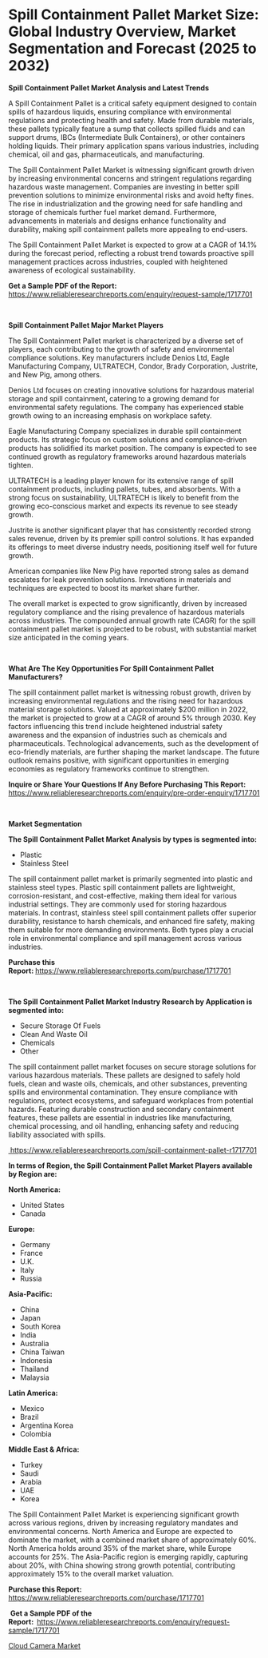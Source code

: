 <p><h1>Spill Containment Pallet Market Size: Global Industry Overview, Market Segmentation and Forecast (2025 to 2032)</h1></p><p><strong>Spill Containment Pallet Market Analysis and Latest Trends</strong></p>
<p><p>A Spill Containment Pallet is a critical safety equipment designed to contain spills of hazardous liquids, ensuring compliance with environmental regulations and protecting health and safety. Made from durable materials, these pallets typically feature a sump that collects spilled fluids and can support drums, IBCs (Intermediate Bulk Containers), or other containers holding liquids. Their primary application spans various industries, including chemical, oil and gas, pharmaceuticals, and manufacturing.</p><p>The Spill Containment Pallet Market is witnessing significant growth driven by increasing environmental concerns and stringent regulations regarding hazardous waste management. Companies are investing in better spill prevention solutions to minimize environmental risks and avoid hefty fines. The rise in industrialization and the growing need for safe handling and storage of chemicals further fuel market demand. Furthermore, advancements in materials and designs enhance functionality and durability, making spill containment pallets more appealing to end-users. </p><p>The Spill Containment Pallet Market is expected to grow at a CAGR of 14.1% during the forecast period, reflecting a robust trend towards proactive spill management practices across industries, coupled with heightened awareness of ecological sustainability.</p></p>
<p><strong>Get a Sample PDF of the Report:&nbsp;</strong> <a href="https://www.reliableresearchreports.com/enquiry/request-sample/1717701?utm_campaign=3349&utm_medium=2&utm_source=Github&utm_content=ia&utm_term=04042025&utm_id=spill-containment-pallet">https://www.reliableresearchreports.com/enquiry/request-sample/1717701</a></p>
<p>&nbsp;</p>
<p><strong>Spill Containment Pallet Major Market Players</strong></p>
<p><p>The Spill Containment Pallet market is characterized by a diverse set of players, each contributing to the growth of safety and environmental compliance solutions. Key manufacturers include Denios Ltd, Eagle Manufacturing Company, ULTRATECH, Condor, Brady Corporation, Justrite, and New Pig, among others.</p><p>Denios Ltd focuses on creating innovative solutions for hazardous material storage and spill containment, catering to a growing demand for environmental safety regulations. The company has experienced stable growth owing to an increasing emphasis on workplace safety.</p><p>Eagle Manufacturing Company specializes in durable spill containment products. Its strategic focus on custom solutions and compliance-driven products has solidified its market position. The company is expected to see continued growth as regulatory frameworks around hazardous materials tighten.</p><p>ULTRATECH is a leading player known for its extensive range of spill containment products, including pallets, tubes, and absorbents. With a strong focus on sustainability, ULTRATECH is likely to benefit from the growing eco-conscious market and expects its revenue to see steady growth.</p><p>Justrite is another significant player that has consistently recorded strong sales revenue, driven by its premier spill control solutions. It has expanded its offerings to meet diverse industry needs, positioning itself well for future growth.</p><p>American companies like New Pig have reported strong sales as demand escalates for leak prevention solutions. Innovations in materials and techniques are expected to boost its market share further.</p><p>The overall market is expected to grow significantly, driven by increased regulatory compliance and the rising prevalence of hazardous materials across industries. The compounded annual growth rate (CAGR) for the spill containment pallet market is projected to be robust, with substantial market size anticipated in the coming years.</p></p>
<p>&nbsp;</p>
<p><strong>What Are The Key Opportunities For Spill Containment Pallet Manufacturers?</strong></p>
<p><p>The spill containment pallet market is witnessing robust growth, driven by increasing environmental regulations and the rising need for hazardous material storage solutions. Valued at approximately $200 million in 2022, the market is projected to grow at a CAGR of around 5% through 2030. Key factors influencing this trend include heightened industrial safety awareness and the expansion of industries such as chemicals and pharmaceuticals. Technological advancements, such as the development of eco-friendly materials, are further shaping the market landscape. The future outlook remains positive, with significant opportunities in emerging economies as regulatory frameworks continue to strengthen.</p></p>
<p><strong>Inquire or Share Your Questions If Any Before Purchasing This Report:</strong> <a href="https://www.reliableresearchreports.com/enquiry/pre-order-enquiry/1717701?utm_campaign=3349&utm_medium=2&utm_source=Github&utm_content=ia&utm_term=04042025&utm_id=spill-containment-pallet">https://www.reliableresearchreports.com/enquiry/pre-order-enquiry/1717701</a></p>
<p>&nbsp;</p>
<p><strong>Market Segmentation</strong></p>
<p><strong>The Spill Containment Pallet Market Analysis by types is segmented into:</strong></p>
<p><ul><li>Plastic</li><li>Stainless Steel</li></ul></p>
<p><p>The spill containment pallet market is primarily segmented into plastic and stainless steel types. Plastic spill containment pallets are lightweight, corrosion-resistant, and cost-effective, making them ideal for various industrial settings. They are commonly used for storing hazardous materials. In contrast, stainless steel spill containment pallets offer superior durability, resistance to harsh chemicals, and enhanced fire safety, making them suitable for more demanding environments. Both types play a crucial role in environmental compliance and spill management across various industries.</p></p>
<p><strong>Purchase this Report:&nbsp;</strong><a href="https://www.reliableresearchreports.com/purchase/1717701?utm_campaign=3349&utm_medium=2&utm_source=Github&utm_content=ia&utm_term=04042025&utm_id=spill-containment-pallet">https://www.reliableresearchreports.com/purchase/1717701</a></p>
<p>&nbsp;</p>
<p><strong>The Spill Containment Pallet Market Industry Research by Application is segmented into:</strong></p>
<p><ul><li>Secure Storage Of Fuels</li><li>Clean And Waste Oil</li><li>Chemicals</li><li>Other</li></ul></p>
<p><p>The spill containment pallet market focuses on secure storage solutions for various hazardous materials. These pallets are designed to safely hold fuels, clean and waste oils, chemicals, and other substances, preventing spills and environmental contamination. They ensure compliance with regulations, protect ecosystems, and safeguard workplaces from potential hazards. Featuring durable construction and secondary containment features, these pallets are essential in industries like manufacturing, chemical processing, and oil handling, enhancing safety and reducing liability associated with spills.</p></p>
<p><a href="https://www.reliableresearchreports.com/spill-containment-pallet-r1717701?utm_campaign=3349&utm_medium=2&utm_source=Github&utm_content=ia&utm_term=04042025&utm_id=spill-containment-pallet">&nbsp;https://www.reliableresearchreports.com/spill-containment-pallet-r1717701</a></p>
<p><strong>In terms of Region, the Spill Containment Pallet Market Players available by Region are:</strong></p>
<p>
    <p> <strong> North America: </strong>
        <ul>
            <li>United States</li>
            <li>Canada</li>
        </ul>
        </p> 
    <p> <strong> Europe: </strong>
        <ul>
            <li>Germany</li>
            <li>France</li>
            <li>U.K.</li>
            <li>Italy</li>
            <li>Russia</li>
        </ul>
        </p> 
    <p> <strong> Asia-Pacific: </strong>
        <ul>
            <li>China</li>
            <li>Japan</li>
            <li>South Korea</li>
            <li>India</li>
            <li>Australia</li>
            <li>China Taiwan</li>
            <li>Indonesia</li>
            <li>Thailand</li>
            <li>Malaysia</li>
        </ul>
        </p> 
    <p> <strong> Latin America: </strong>
        <ul>
            <li>Mexico</li>
            <li>Brazil</li>
            <li>Argentina Korea</li>
            <li>Colombia</li>
        </ul>
        </p> 
    <p> <strong> Middle East & Africa: </strong>
        <ul>
            <li>Turkey</li>
            <li>Saudi</li>
            <li>Arabia</li>
            <li>UAE</li>
            <li>Korea</li>
        </ul>
    </p>
    </p>
<p><p>The Spill Containment Pallet Market is experiencing significant growth across various regions, driven by increasing regulatory mandates and environmental concerns. North America and Europe are expected to dominate the market, with a combined market share of approximately 60%. North America holds around 35% of the market share, while Europe accounts for 25%. The Asia-Pacific region is emerging rapidly, capturing about 20%, with China showing strong growth potential, contributing approximately 15% to the overall market valuation.</p></p>
<p><strong>Purchase this Report: </strong><a href="https://www.reliableresearchreports.com/purchase/1717701?utm_campaign=3349&utm_medium=2&utm_source=Github&utm_content=ia&utm_term=04042025&utm_id=spill-containment-pallet">https://www.reliableresearchreports.com/purchase/1717701</a></p>
<p>&nbsp;<strong>Get a Sample PDF of the Report:&nbsp;&nbsp;</strong><a href="https://www.reliableresearchreports.com/enquiry/request-sample/1717701?utm_campaign=3349&utm_medium=2&utm_source=Github&utm_content=ia&utm_term=04042025&utm_id=spill-containment-pallet">https://www.reliableresearchreports.com/enquiry/request-sample/1717701</a></p>
<p><strong></strong></p>
<p><p><a href="https://github.com/mehakmiamid1/Market-Research-Report-List-1/blob/main/cloud-camera-market.md?utm_campaign=3349&utm_medium=2&utm_source=Github&utm_content=ia&utm_term=04042025&utm_id=spill-containment-pallet">Cloud Camera Market</a></p></p>
